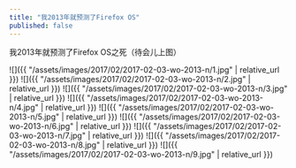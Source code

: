 ```yaml
---
title: "我2013年就预测了Firefox OS"
published: false
---
```

我2013年就预测了Firefox OS之死（待会儿上图）



![]({{ "/assets/images/2017/02/2017-02-03-wo-2013-n/1.jpg" | relative_url }})
![]({{ "/assets/images/2017/02/2017-02-03-wo-2013-n/2.jpg" | relative_url }})
![]({{ "/assets/images/2017/02/2017-02-03-wo-2013-n/3.jpg" | relative_url }})
![]({{ "/assets/images/2017/02/2017-02-03-wo-2013-n/4.jpg" | relative_url }})
![]({{ "/assets/images/2017/02/2017-02-03-wo-2013-n/5.jpg" | relative_url }})
![]({{ "/assets/images/2017/02/2017-02-03-wo-2013-n/6.jpg" | relative_url }})
![]({{ "/assets/images/2017/02/2017-02-03-wo-2013-n/7.jpg" | relative_url }})
![]({{ "/assets/images/2017/02/2017-02-03-wo-2013-n/8.jpg" | relative_url }})
![]({{ "/assets/images/2017/02/2017-02-03-wo-2013-n/9.jpg" | relative_url }})
